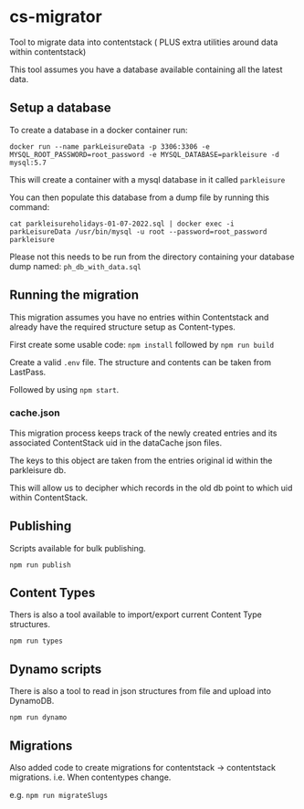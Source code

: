 # cs-migrator
Tool to migrate data into contentstack ( PLUS extra utilities around data within contentstack)

This tool assumes you have a database available containing all the latest data.


## Setup a database

To create a database in a docker container run:

```
docker run --name parkLeisureData -p 3306:3306 -e MYSQL_ROOT_PASSWORD=root_password -e MYSQL_DATABASE=parkleisure -d mysql:5.7
```

This will create a container with a mysql database in it called `parkleisure`

You can then populate this database from a dump file by running this command:

```
cat parkleisureholidays-01-07-2022.sql | docker exec -i parkLeisureData /usr/bin/mysql -u root --password=root_password parkleisure

```

Please not this needs to be run from the directory containing your database dump named: `ph_db_with_data.sql`


## Running the migration

This migration assumes you have no entries within Contentstack and already have the required structure setup as Content-types.

First create some usable code: `npm install` followed by `npm run build`

Create a valid `.env` file. The structure and contents can be taken from LastPass.

Followed by using `npm start`.



### cache.json

This migration process keeps track of the newly created entries and its associated ContentStack uid in the dataCache json files.

The keys to this object are taken from the entries original id within the parkleisure db.

This will allow us to decipher which records in the old db point to which uid within ContentStack.


## Publishing

Scripts available for bulk publishing.

`npm run publish`

## Content Types

Thers is also a tool available to import/export current Content Type structures.

`npm run types`


## Dynamo scripts

There is also a tool to read in json structures from file and upload into DynamoDB.

`npm run dynamo`

## Migrations

Also added code to create migrations for contentstack -> contentstack migrations. i.e. When contentypes change.

e.g. `npm run migrateSlugs`